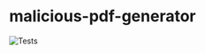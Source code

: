 # malicious-pdf-generator
![Tests](https://github.com/MustafaSarikaya/malicious-pdf-generator/blob/main/.github/workflows/python-package.yml/badge.svg)
